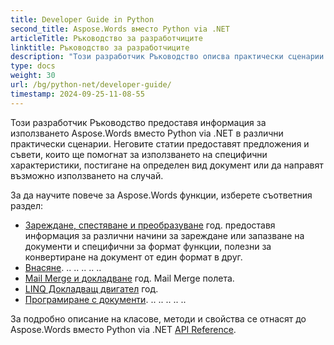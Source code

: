 ```yaml
---
title: Developer Guide in Python
second_title: Aspose.Words вместо Python via .NET
articleTitle: Ръководство за разработчиците
linktitle: Ръководство за разработчиците
description: "Този разработчик Ръководство описва практически сценарии и съвети, които да ви помогнат да използвате специфични Aspose.Words вместо Python via .NET особености, постигане на определен вид документ, или да направи възможност за използване случай."
type: docs
weight: 30
url: /bg/python-net/developer-guide/
timestamp: 2024-09-25-11-08-55
---
```


Този разработчик Ръководство предоставя информация за използването Aspose.Words вместо Python via .NET в различни практически сценарии. Неговите статии предоставят предложения и съвети, които ще помогнат за използването на специфични характеристики, постигане на определен вид документ или да направят възможно използването на случай.

За да научите повече за Aspose.Words функции, изберете съответния раздел:

- [Зареждане, спестяване и преобразуване](/words/bg/python-net/loading-saving-and-converting/) год. предоставя информация за различни начини за зареждане или запазване на документи и специфични за формат функции, полезни за конвертиране на документ от един формат в друг.
- [Внасяне](/words/bg/python-net/rendering/). .. .. .. .. ..
- [Mail Merge и докладване](/words/python-net/mail-merge-and-reporting/) год. Mail Merge полета.
- [LINQ Докладващ двигател](/words/python-net/linq-reporting-engine/) год.
- [Програмиране с документи](/words/bg/python-net/programming-with-documents/). .. .. .. .. ..

За подробно описание на класове, методи и свойства се отнасят до Aspose.Words вместо Python via .NET [API Reference](https://reference.aspose.com/words/python-net/).

